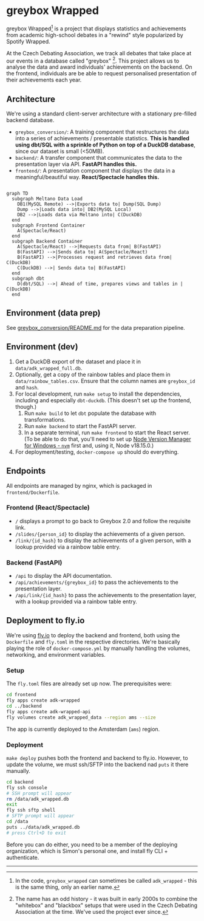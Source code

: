 # greybox Wrapped

greybox Wrapped[^1] is a project that displays statistics and achievements from academic high-school debates in a "rewind" style popularized by Spotify Wrapped.

At the Czech Debating Association, we track all debates that take place at our events in a database called "greybox" [^2]. This project allows us to analyse the data and award individuals' achievements on the backend. On the frontend, individuals are be able to request personalised presentation of their achievements each year.

## Architecture

We're using a standard client-server architecture with a stationary pre-filled backend database.

- `greybox_conversion/`: A training component that restructures the data into a series of achievements / presentable statistics. **This is handled using dbt/SQL with a sprinkle of Python on top of a DuckDB database**, since our dataset is small (&lt;50MB).
- `backend/`: A transfer component that communicates the data to the presentation layer via API. **FastAPI handles this.**
- `frontend/`: A presentation component that displays the data in a meaningful/beautiful way. **React/Spectacle handles this.**

```mermaid

graph TD
  subgraph Meltano Data Load
    DB1(MySQL Remote) -->|Exports data to| Dump(SQL Dump)
    Dump -->|Loads data into| DB2(MySQL Local)
    DB2 -->|Loads data via Meltano into| C(DuckDB)
  end
  subgraph Frontend Container
    A(Spectacle/React)
  end
  subgraph Backend Container
    A(Spectacle/React) -->|Requests data from| B(FastAPI)
    B(FastAPI) -->|Sends data to| A(Spectacle/React)
    B(FastAPI) -->|Processes request and retrieves data from| C(DuckDB)
    C(DuckDB) -->| Sends data to| B(FastAPI)
  end
  subgraph dbt
    D(dbt/SQL) -->| Ahead of time, prepares views and tables in | C(DuckDB)
  end

```

## Environment (data prep)

See [greybox_conversion/README.md](greybox_conversion/README.md) for the data preparation pipeline.
## Environment (dev)

1. Get a DuckDB export of the dataset and place it in `data/adk_wrapped_full.db`.
2. Optionally, get a copy of the rainbow tables and place them in `data/rainbow_tables.csv`. Ensure that the column names are `greybox_id` and `hash`.
3. For local development, run `make setup` to install the dependencies, including and especially `dbt-duckdb`. (This doesn't set up the frontend, though.)
    1. Run `make build` to let `dbt` populate the database with transformations.
    2. Run `make backend` to start the FastAPI server.
    3. In a separate terminal, run `make frontend` to start the React server. (To be able to do that, you'll need to set up [Node Version Manager for Windows - `nvm`](https://github.com/coreybutler/nvm-windows) first and, using it, Node v18.15.0.)
4. For deployment/testing, `docker-compose up` should do everything.

## Endpoints

All endpoints are managed by nginx, which is packaged in `frontend/Dockerfile`.

### Frontend (React/Spectacle)

- `/` displays a prompt to go back to Greybox 2.0 and follow the requisite link.
- `/slides/{person_id}` to display the achievements of a given person.
- `/link/{id_hash}` to display the achievements of a given person, with a lookup provided via a rainbow table entry.

### Backend (FastAPI)

- `/api` to display the API documentation.
- `/api/achievements/{greybox_id}` to pass the achievements to the presentation layer.
- `/api/link/{id_hash}` to pass the achievements to the presentation layer, with a lookup provided via a rainbow table entry.

## Deployment to fly.io

We're using [fly.io](https://fly.io) to deploy the backend and frontend, both using the `Dockerfile` and `fly.toml` in the respective directories. We're basically playing the role of `docker-compose.yml` by manually handling the volumes, networking, and environment variables.

### Setup

The `fly.toml` files are already set up now. The prerequisites were:

```bash
cd frontend
fly apps create adk-wrapped
cd ../backend
fly apps create adk-wrapped-api
fly volumes create adk_wrapped_data --region ams --size
```

The app is currently deployed to the Amsterdam (`ams`) region.

### Deployment

`make deploy` pushes both the frontend and backend to fly.io. However, to update the volume, we must ssh/SFTP into the backend nad `puts` it there manually.

```bash
cd backend
fly ssh console
# SSH prompt will appear
rm /data/adk_wrapped.db
exit
fly ssh sftp shell
# SFTP prompt will appear
cd /data
puts ../data/adk_wrapped.db
# press Ctrl+D to exit
```

Before you can do either, you need to be a member of the deploying organization, which is Simon's personal one, and install fly CLI + authenticate.

---

[^1]: In the code, `greybox_wrapped` can sometimes be called `adk_wrapped` - this is the same thing, only an earlier name.
[^2]: The name has an odd history - it was built in early 2000s to combine the "whitebox" and "blackbox" setups that were used in the Czech Debating Association at the time. We've used the project ever since.

